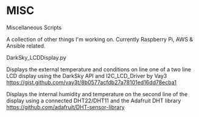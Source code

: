 # MISC
Miscellaneous Scripts

A collection of other things I'm working on.  Currently Raspberry Pi, AWS & Ansible related.

DarkSky_LCDDisplay.py

  Displays the external temperature and conditions on line one of a two line LCD display using the DarkSky API and       I2C_LCD_Driver by Vay3 https://gist.github.com/vay3t/8b0577acfdb27a78101ed16dd78ecba1

  Displays the internal humidity and temperature on the second line of the display using a connected DHT22/DHT11 and the Adafruit DHT library https://github.com/adafruit/DHT-sensor-library
